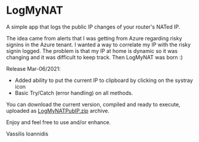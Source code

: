 # LogMyNAT
A simple app that logs the public IP changes of your router's NATed IP.

The idea came from alerts that I was getting from Azure regarding risky signins in the Azure tenant. 
I wanted a way to correlate my IP with the risky signin logged.
The problem is that my IP at home is dynamic so it was changing and it was difficult to keep track.
Then LogMyNAT was born :)

Release Mar-06/2021:
 * Added ability to put the current IP to clipboard by clicking on the systray icon
 * Basic Try/Catch (error handling) on all methods.
 

You can download the current version, compiled and ready to execute, uploaded as [LogMyNATPubIP.zip](LogMyNATPubIP.zip) archive.

Enjoy and feel free to use and/or enhance.

Vassilis Ioannidis
